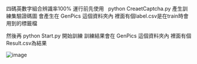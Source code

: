 
四碼英數字組合辨識率100%
運行前先使用  
python CreaetCaptcha.py 
產生訓練集驗證碼圖
會產生在 GenPics 這個資料夾內
裡面有個label.csv是在train時會用到的標籤檔

然後再
python Start.py
開始訓練
訓練結果會在 GenPics 這個資料夾內
裡面有個 Result.csv為結果

![image](https://raw.githubusercontent.com/JasonHome123/python/master/DeepLearningPrediction/OCR_CNN/Result.PNG)
